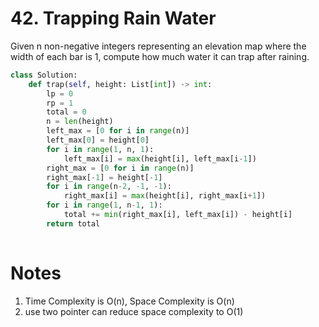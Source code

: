 # 42. Trapping Rain Water
Given n non-negative integers representing an elevation map where the width of each bar is 1, compute how much water it can trap after raining.

```python
class Solution:
    def trap(self, height: List[int]) -> int:
        lp = 0
        rp = 1
        total = 0
        n = len(height)
        left_max = [0 for i in range(n)]
        left_max[0] = height[0]
        for i in range(1, n, 1):
            left_max[i] = max(height[i], left_max[i-1])
        right_max = [0 for i in range(n)]
        right_max[-1] = height[-1]
        for i in range(n-2, -1, -1):
            right_max[i] = max(height[i], right_max[i+1])
        for i in range(1, n-1, 1):
            total += min(right_max[i], left_max[i]) - height[i]
        return total
        
```

# Notes

1. Time Complexity is O(n), Space Complexity is O(n)
2. use two pointer can reduce space complexity to O(1)